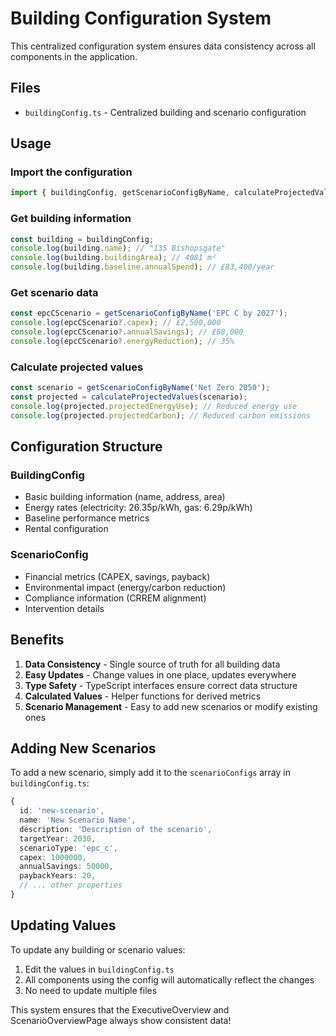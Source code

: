 # Building Configuration System

This centralized configuration system ensures data consistency across all components in the application.

## Files

- `buildingConfig.ts` - Centralized building and scenario configuration

## Usage

### Import the configuration
```typescript
import { buildingConfig, getScenarioConfigByName, calculateProjectedValues } from '../../config/buildingConfig';
```

### Get building information
```typescript
const building = buildingConfig;
console.log(building.name); // "135 Bishopsgate"
console.log(building.buildingArea); // 4081 m²
console.log(building.baseline.annualSpend); // £83,400/year
```

### Get scenario data
```typescript
const epcCScenario = getScenarioConfigByName('EPC C by 2027');
console.log(epcCScenario?.capex); // £2,500,000
console.log(epcCScenario?.annualSavings); // £68,000
console.log(epcCScenario?.energyReduction); // 35%
```

### Calculate projected values
```typescript
const scenario = getScenarioConfigByName('Net Zero 2050');
const projected = calculateProjectedValues(scenario);
console.log(projected.projectedEnergyUse); // Reduced energy use
console.log(projected.projectedCarbon); // Reduced carbon emissions
```

## Configuration Structure

### BuildingConfig
- Basic building information (name, address, area)
- Energy rates (electricity: 26.35p/kWh, gas: 6.29p/kWh)
- Baseline performance metrics
- Rental configuration

### ScenarioConfig
- Financial metrics (CAPEX, savings, payback)
- Environmental impact (energy/carbon reduction)
- Compliance information (CRREM alignment)
- Intervention details

## Benefits

1. **Data Consistency** - Single source of truth for all building data
2. **Easy Updates** - Change values in one place, updates everywhere
3. **Type Safety** - TypeScript interfaces ensure correct data structure
4. **Calculated Values** - Helper functions for derived metrics
5. **Scenario Management** - Easy to add new scenarios or modify existing ones

## Adding New Scenarios

To add a new scenario, simply add it to the `scenarioConfigs` array in `buildingConfig.ts`:

```typescript
{
  id: 'new-scenario',
  name: 'New Scenario Name',
  description: 'Description of the scenario',
  targetYear: 2030,
  scenarioType: 'epc_c',
  capex: 1000000,
  annualSavings: 50000,
  paybackYears: 20,
  // ... other properties
}
```

## Updating Values

To update any building or scenario values:

1. Edit the values in `buildingConfig.ts`
2. All components using the config will automatically reflect the changes
3. No need to update multiple files

This system ensures that the ExecutiveOverview and ScenarioOverviewPage always show consistent data!
